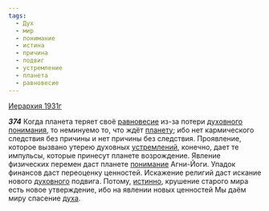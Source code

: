 ```yaml
---
tags:
  - Дух
  - мир
  - понимание
  - истина
  - причина
  - подвиг
  - устремление
  - планета
  - равновесие
---
```


[Иерархия 1931г](/agni/1931)

___374___
Когда планета теряет своё [равновесие](/tag/#равновесие) из-за потери [духовного](/tag/#Дух) [понимания](/tag/#[понимание](/tag/#понимание)), то неминуемо то, что ждёт [планету](/tag/#планета); ибо нет кармического следствия без причины и нет причины без следствия. Проявление, которое вызвано утерею духовных [устремлений](/tag/#устремление), конечно, дает те импульсы, которые принесут планете возрождение. Явление физических перемен даст планете [понимание](/tag/#понимание) Агни-Йоги. Упадок финансов даст переоценку ценностей. Искажение религий даст искание нового [духовного](/tag/#Дух) подвига. Потому, [истинно](/tag/#истина), крушение старого мира есть новое утверждение, ибо на явлении новых ценностей Мы даём миру спасение [духа](/tag/#Дух).   

